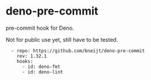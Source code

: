 # deno-pre-commit

pre-commit hook for Deno.

Not for public use yet, still have to be tested.

```
  - repo: https://github.com/bneijt/deno-pre-commit
    rev: 1.32.1
    hooks:
      - id: deno-fmt
      - id: deno-lint
```
